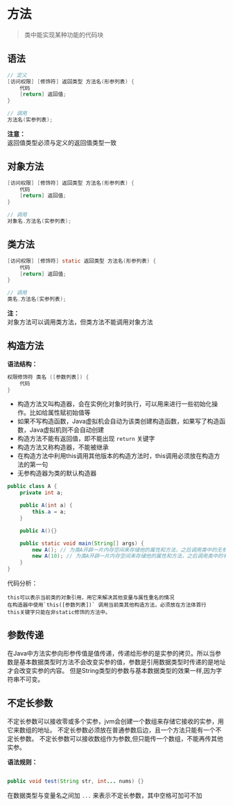 # 方法

> 类中能实现某种功能的代码块

## 语法

```java
// 定义
[访问权限] [修饰符] 返回类型 方法名(形参列表) {
    代码
    [return] 返回值;
}

// 调用
方法名(实参列表);
```

**注意：**  
    返回值类型必须与定义的返回值类型一致

## 对象方法

```java
[访问权限] [修饰符] 返回类型 方法名(形参列表) {
    代码
    [return] 返回值;
}

// 调用
对象名.方法名(实参列表);
```

## 类方法

```java
[访问权限] [修饰符] static 返回类型 方法名(形参列表) {
    代码
    [return] 返回值;
}

// 调用
类名.方法名(实参列表);
```

**注：**  
    对象方法可以调用类方法，但类方法不能调用对象方法

## 构造方法

**语法结构：**
```java
权限修饰符 类名 ([参数列表]) {
    代码
}
```

* 构造方法又叫构造器，会在实例化对象时执行，可以用来进行一些初始化操作。比如给属性赋初始值等
* 如果不写构造函数，Java虚拟机会自动为该类创建构造函数，如果写了构造函数，Java虚拟机则不会自动创建
* 构造方法不能有返回值，即不能出现 `return` 关键字
* 构造方法又称构造器，不能被继承
* 在构造方法中利用this调用其他版本的构造方法时，this调用必须放在构造方法的第一句
* 无参构造器为类的默认构造器 

```java
public class A {
    private int a;

    public A(int a) {
        this.a = a;
    }

    public A(){}

    public static void main(String[] args) {
        new A(); // 为类A开辟一片内存空间来存储他的属性和方法，之后调用类中的无参构造方法
        new A(10); // 为类A开辟一片内存空间来存储他的属性和方法，之后调用类中的有参构造方法，一般用来初始化属性。
    }
}
```

代码分析：
```
this可以表示当前类的对象引用，用它来解决其他变量与属性重名的情况
在构造器中使用`this([参数列表])` 调用当前类其他构造方法，必须放在方法体首行
this关键字只能在非static修饰的方法中。
```


## 参数传递

在Java中方法实参向形参传值是值传递，传递给形参的是实参的拷贝。所以当参数是基本数据类型时方法不会改变实参的值，参数是引用数据类型时传递的是地址才会改变实参的内容。
但是String类型的参数与基本数据类型的效果一样,因为字符串不可变。


## 不定长参数

不定长参数可以接收零或多个实参，jvm会创建一个数组来存储它接收的实参，用它来数组的地址。
不定长参数必须放在普通参数后边，且一个方法只能有一个不定长参数。
不定长参数可以接收数组作为参数,但只能传一个数组，不能再传其他实参。

**语法规则：**

```java

public void test(String str, int... nums) {}

```

在数据类型与变量名之间加 `...` 来表示不定长参数，其中空格可加可不加
